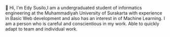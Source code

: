👋 Hi, I'm Edy Susilo,I am a undergraduated student of informatics engineering at the Muhammadiyah University of Surakarta with experience in 
Basic Web development and also has an interest in of Machine Learning. 
I am a person who is careful and conscientious in my work. Able to quickly adapt to team and individual work.


<!---
olisuside/olisuside is a ✨ special ✨ repository because its `README.md` (this file) appears on your GitHub profile.
You can click the Preview link to take a look at your changes.
--->
